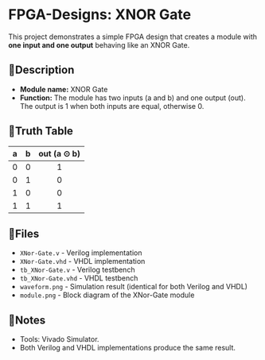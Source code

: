 # FPGA-Designs: XNOR Gate
This project demonstrates a simple FPGA design that creates a module with **one input and one output** behaving like an XNOR Gate.

## 📌Description
- **Module name:**  XNOR Gate
- **Function:**     The module has two inputs (a and b) and one output (out). The output is 1 when both inputs are equal, otherwise 0.

## 🧮Truth Table
| a | b | out (a ⊙ b) |
|:-:|:-:|:-----------:|
| 0 | 0 |      1      |
| 0 | 1 |      0      |
| 1 | 0 |      0      |
| 1 | 1 |      1      |

## 📂Files
- `XNor-Gate.v`        - Verilog   implementation
- `XNor-Gate.vhd`      - VHDL      implementation
- `tb_XNor-Gate.v`     - Verilog   testbench
- `tb_XNor-Gate.vhd`   - VHDL      testbench
- `waveform.png`      - Simulation result (identical for both Verilog and VHDL)
- `module.png`        - Block diagram of the XNor-Gate module

## 📝Notes
- Tools:    Vivado Simulator.
- Both Verilog and VHDL implementations produce the same result.
